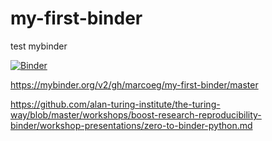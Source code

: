 # my-first-binder
test mybinder

[![Binder](https://mybinder.org/badge_logo.svg)](https://mybinder.org/v2/gh/marcoeg/my-first-binder/master)

https://mybinder.org/v2/gh/marcoeg/my-first-binder/master

https://github.com/alan-turing-institute/the-turing-way/blob/master/workshops/boost-research-reproducibility-binder/workshop-presentations/zero-to-binder-python.md
